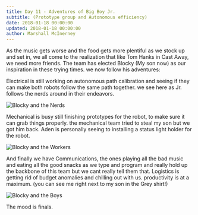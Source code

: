 ```yaml
---
title: Day 11 - Adventures of Big Boy Jr.
subtitle: (Prototype group and Autonomous efficiency)
date: 2018-01-18 00:00:00
updated: 2018-01-18 00:00:00
author: Marshall McInerney
---
```


As the music gets worse and the food gets more plentiful as we stock up and set in, we all come to the realization that like Tom Hanks in Cast Away, we need more friends. The team has elected Blocky (My son now) as our inspiration in these trying times. we now follow his adventures:

Electrical is still working on autonomous path calibration and seeing if they can make both robots follow the same path together. we see here as Jr. follows the nerds around in their endeavors.

![Blocky and the Nerds](/images/20180118/blockelec.jpg)

Mechanical is busy still finishing prototypes for the robot, to make sure it can grab things properly. the mechanical team tried to steal my son but we got him back. Aden is personally seeing to installing a status light holder for the robot.

![Blocky and the Workers](/images/20180118/blockmech.jpg)

And finally we have Communications, the ones playing all the bad music and eating all the good snacks as we type and program and really hold up the backbone of this team but we cant really tell them that. Logistics is getting rid of budget anomalies and chilling out with us. productivity is at a maximum. (you can see me right next to my son in the Grey shirt!)

![Blocky and the Boys](/images/20180118/blockcom.jpg)

The mood is finals.
